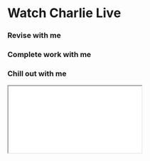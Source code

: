 # Watch Charlie Live
### Revise with me
### Complete work with me
### Chill out with me

<iframe
    src="[https://player.twitch.tv/?<channel, video, or collection>&parent=streamernews.example.com](https://player.twitch.tv/?channel=livecharliej&parent=www.example.com)"
    height="<height>"
    width="<width>"
    allowfullscreen>
</iframe>
